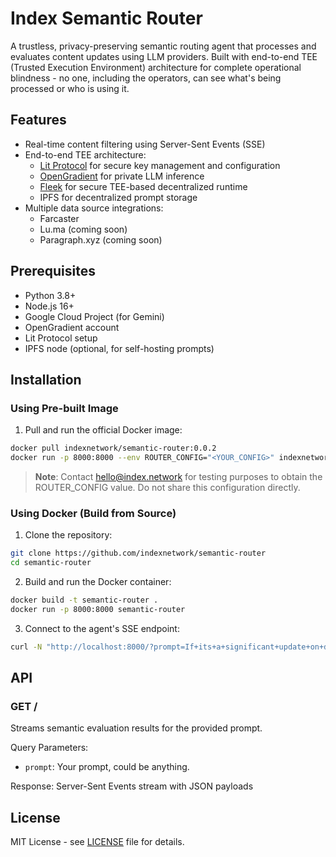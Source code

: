 # Index Semantic Router

A trustless, privacy-preserving semantic routing agent that processes and evaluates content updates using LLM providers. Built with end-to-end TEE (Trusted Execution Environment) architecture for complete operational blindness - no one, including the operators, can see what's being processed or who is using it.

## Features

- Real-time content filtering using Server-Sent Events (SSE)
- End-to-end TEE architecture:
  - [Lit Protocol](https://litprotocol.com/) for secure key management and configuration
  - [OpenGradient](https://opengradient.ai/) for private LLM inference
  - [Fleek](https://fleek.network/) for secure TEE-based decentralized runtime
  - IPFS for decentralized prompt storage
- Multiple data source integrations:
  - Farcaster
  - Lu.ma (coming soon)
  - Paragraph.xyz (coming soon)

## Prerequisites

- Python 3.8+
- Node.js 16+
- Google Cloud Project (for Gemini)
- OpenGradient account
- Lit Protocol setup
- IPFS node (optional, for self-hosting prompts)

## Installation

### Using Pre-built Image

1. Pull and run the official Docker image:
```bash
docker pull indexnetwork/semantic-router:0.0.2
docker run -p 8000:8000 --env ROUTER_CONFIG="<YOUR_CONFIG>" indexnetwork/semantic-router:0.0.2
```

> **Note**: Contact hello@index.network for testing purposes to obtain the ROUTER_CONFIG value. Do not share this configuration directly.

### Using Docker (Build from Source)

1. Clone the repository:
```bash
git clone https://github.com/indexnetwork/semantic-router
cd semantic-router
```

2. Build and run the Docker container:
```bash
docker build -t semantic-router .
docker run -p 8000:8000 semantic-router
```

3. Connect to the agent's SSE endpoint:

```bash
curl -N "http://localhost:8000/?prompt=If+its+a+significant+update+on+decentralized+AI+and+autonomous+agents."
```

## API

### GET /

Streams semantic evaluation results for the provided prompt.

Query Parameters:
- `prompt`: Your prompt, could be anything.

Response: Server-Sent Events stream with JSON payloads

## License

MIT License - see [LICENSE](LICENSE) file for details.